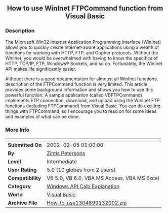 ﻿<div align="center">

## How to use WinInet FTPCommand function from Visual Basic


</div>

### Description

The Microsoft Win32 Internet Application Programming Interface (WinInet) allows you to quickly create Internet-aware applications using a wealth of functions for working with HTTP, FTP, and Gopher protocols. Without the WinInet, you would be overwhelmed with having to know the specifics of HTTP, TCP/IP, FTP, Windows® Sockets, and so on. Fortunately, the WinInet API makes life significantly easier.

Althougt there is a good documentation for almoust all WinInet functions, description of the FTPCommand function is very limited. This article provides some background information and shows you how to use this powerful function. A sample application (called VBFTPCommand) implements FTP connection, download, and upload using the WinInet FTP functions (including FTPCommand) from Visual Basic. You can do exciting things with FTPCommand, so I encourage you to read on for some ideas and examples of what can be done.
 
### More Info
 


<span>             |<span>
---                |---
**Submitted On**   |2002-02-05 01:00:00
**By**             |[Zintis Petersons](https://github.com/Planet-Source-Code/PSCIndex/blob/master/ByAuthor/zintis-petersons.md)
**Level**          |Intermediate
**User Rating**    |5.0 (10 globes from 2 users)
**Compatibility**  |VB 5\.0, VB 6\.0, VBA MS Access, VBA MS Excel
**Category**       |[Windows API Call/ Explanation](https://github.com/Planet-Source-Code/PSCIndex/blob/master/ByCategory/windows-api-call-explanation__1-39.md)
**World**          |[Visual Basic](https://github.com/Planet-Source-Code/PSCIndex/blob/master/ByWorld/visual-basic.md)
**Archive File**   |[How\_to\_use1304899132002\.zip](https://github.com/Planet-Source-Code/zintis-petersons-how-to-use-wininet-ftpcommand-function-from-visual-basic__1-38947/archive/master.zip)








